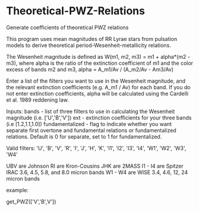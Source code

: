 # Theoretical-PWZ-Relations
Generate coefficients of theoretical PWZ relations


This program uses mean magnitudes of RR Lyrae stars from pulsation models to derive theoretical 
period-Wesenheit-metallicity relations. 

The Wesenheit magnitude is defined as W(m1, m2, m3) = m1 + alpha*(m2 - m3), where 
alpha is the ratio of the extinction coefficient of m1 and the color excess of bands m2 and m3,
alpha = A_m1/Av / (A_m2/Av - Am3/Av)

Enter a list of the filters you want to use in the Wesenheit magnitude, and
the relevant extinction coefficients (e.g. A_m1 / Av) for each band. If you do not enter extinction coefficients,
alpha will be calculated using the Cardelli et al. 1989 reddening law. 

Inputs: 
    bands - list of three filters to use in calculating the Wesenheit magnitude (i.e. ['U','B','V'])
    ext - extinction coefficients for your three bands (i.e [1.2,1.1,1.0])
    fundamentalized - flag to indicate whether you want separate first overtone and fundamental relations
        or fundamentalized relations. Default is 0 for separate, set to 1 for fundamentalized.

Valid filters: 'U', 'B', 'V', 'R', 'I', 'J', 'H', 'K', 'I1', 'I2', 'I3', 'I4', 'W1', 'W2', 'W3', 'W4'

UBV are Johnson
RI are Kron-Cousins
JHK are 2MASS
I1 - I4 are Spitzer IRAC 3.6, 4.5, 5.8, and 8.0 micron bands
W1 - W4 are WISE 3.4, 4.6, 12, 24 micron bands

example:

get_PWZ(['V','B',V'])
